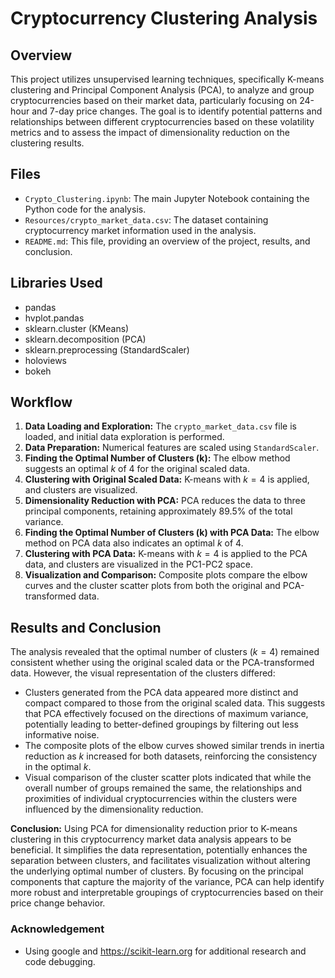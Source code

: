 # Cryptocurrency Clustering Analysis

## Overview

This project utilizes unsupervised learning techniques, specifically K-means clustering and Principal Component Analysis (PCA), to analyze and group cryptocurrencies based on their market data, particularly focusing on 24-hour and 7-day price changes. The goal is to identify potential patterns and relationships between different cryptocurrencies based on these volatility metrics and to assess the impact of dimensionality reduction on the clustering results.

## Files

* `Crypto_Clustering.ipynb`: The main Jupyter Notebook containing the Python code for the analysis.
* `Resources/crypto_market_data.csv`: The dataset containing cryptocurrency market information used in the analysis.
* `README.md`: This file, providing an overview of the project, results, and conclusion.

## Libraries Used

* pandas
* hvplot.pandas
* sklearn.cluster (KMeans)
* sklearn.decomposition (PCA)
* sklearn.preprocessing (StandardScaler)
* holoviews
* bokeh

## Workflow

1.  **Data Loading and Exploration:** The `crypto_market_data.csv` file is loaded, and initial data exploration is performed.
2.  **Data Preparation:** Numerical features are scaled using `StandardScaler`.
3.  **Finding the Optimal Number of Clusters (k):** The elbow method suggests an optimal $k$ of 4 for the original scaled data.
4.  **Clustering with Original Scaled Data:** K-means with $k=4$ is applied, and clusters are visualized.
5.  **Dimensionality Reduction with PCA:** PCA reduces the data to three principal components, retaining approximately 89.5% of the total variance.
6.  **Finding the Optimal Number of Clusters (k) with PCA Data:** The elbow method on PCA data also indicates an optimal $k$ of 4.
7.  **Clustering with PCA Data:** K-means with $k=4$ is applied to the PCA data, and clusters are visualized in the PC1-PC2 space.
8.  **Visualization and Comparison:** Composite plots compare the elbow curves and the cluster scatter plots from both the original and PCA-transformed data.

## Results and Conclusion

The analysis revealed that the optimal number of clusters ($k=4$) remained consistent whether using the original scaled data or the PCA-transformed data. However, the visual representation of the clusters differed:

* Clusters generated from the PCA data appeared more distinct and compact compared to those from the original scaled data. This suggests that PCA effectively focused on the directions of maximum variance, potentially leading to better-defined groupings by filtering out less informative noise.
* The composite plots of the elbow curves showed similar trends in inertia reduction as $k$ increased for both datasets, reinforcing the consistency in the optimal $k$.
* Visual comparison of the cluster scatter plots indicated that while the overall number of groups remained the same, the relationships and proximities of individual cryptocurrencies within the clusters were influenced by the dimensionality reduction.

**Conclusion:** Using PCA for dimensionality reduction prior to K-means clustering in this cryptocurrency market data analysis appears to be beneficial. It simplifies the data representation, potentially enhances the separation between clusters, and facilitates visualization without altering the underlying optimal number of clusters. By focusing on the principal components that capture the majority of the variance, PCA can help identify more robust and interpretable groupings of cryptocurrencies based on their price change behavior.

### Acknowledgement
* Using google and https://scikit-learn.org for additional research and code debugging.
